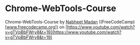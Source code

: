# Chrome-WebTools-Course

Chrome-WebTools-Course by [Nabheet Madan](https://www.youtube.com/channel/UCW8OSu54ONLbsdV30tB3sKQ) ((FreeCodeCamp)[www.freecodecamp.org]) on [https://www.youtube.com/watch?v=gTVpBbFWry8&t=19](https://www.youtube.com/watch?v=gTVpBbFWry8&t=19)

